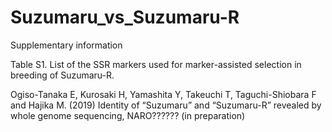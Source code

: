# Suzumaru_vs_Suzumaru-R
Supplementary information

Table S1. List of the SSR markers used for marker-assisted selection in breeding of Suzumaru-R.


Ogiso-Tanaka E, Kurosaki H, Yamashita Y, Takeuchi T, Taguchi-Shiobara F and Hajika M. (2019)
Identity of “Suzumaru” and “Suzumaru-R” revealed by whole genome sequencing,
NARO?????? (in preparation)

